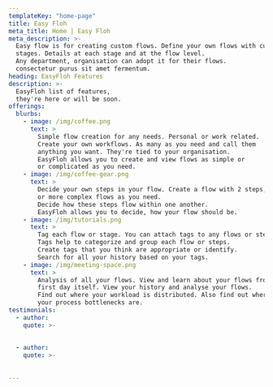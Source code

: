 ```yaml
---
templateKey: "home-page"
title: Easy Floh
meta_title: Home | Easy Floh
meta_description: >-
  Easy flow is for creating custom flows. Define your own flows with custom
  stages. Details at each stage and at the flow level.
  Any department, organisation can adopt it for their flows.
  consectetur purus sit amet fermentum.
heading: EasyFloh Features
description: >-
  EasyFloh list of features, 
  they're here or will be soon.
offerings:
  blurbs:
    - image: /img/coffee.png
      text: >
        Simple flow creation for any needs. Personal or work related.
        Create your own workflows. As many as you need and call them
        anything you want. They're tied to your organisation.
        EasyFloh allows you to create and view flows as simple or
        or complicated as you need.
    - image: /img/coffee-gear.png
      text: >
        Decide your own steps in your flow. Create a flow with 2 steps,
        or more complex flows as you need.
        Decide how these steps flow within one another.
        EasyFloh allows you to decide, how your flow should be.
    - image: /img/tutorials.png
      text: >
        Tag each flow or stage. You can attach tags to any flows or steps.
        Tags help to categorize and group each flow or steps.
        Create tags that you think are appropriate or identify.
        Search for all your history based on your tags.
    - image: /img/meeting-space.png
      text: >
        Analysis of all your flows. View and learn about your flows from 
        first day itself. View your history and analyse your flows.
        Find out where your workload is distributed. Also find out where
        your process bottlenecks are.
testimonials:
  - author: 
    quote: >-
      
      
  - author: 
    quote: >-
      
      
---
```


